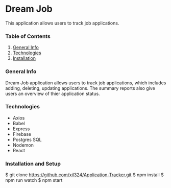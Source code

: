 # Dream Job

This application allows users to track job applications. 

### Table of Contents
1. [General Info](#-General-Info)
2. [Technologies](#-Technologies)
3. [Installation](#-Installation)

### General Info

Dream Job application allows users to track job applications, which includes adding, deleting, updating applications. The summary reports also give users an overview of thier application status. 

### Technologies
* Axios
* Babel
* Express
* Firebase
* Postgres SQL
* Nodemon
* React

### Installation and Setup
$ git clone https://github.com/xil324/Application-Tracker.git
$ npm install
$ npm run watch
$ npm start

